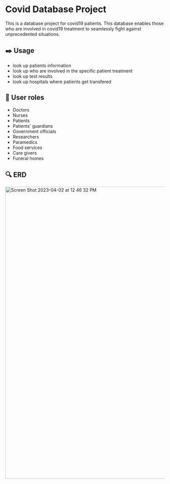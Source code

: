 # Covid Database Project
This is a database project for covid19 patients.
This database enables those who are involved in covid19 treatment to seamlessly fight against unprecedented situations.

## :black_nib: Usage
- look up patients information
- look up who are involved in the specific patient treatment
- look up test results
- look up hospitals where patients get transfered

## :dart: User roles
- Doctors
- Nurses
- Patients
- Patients' guardians
- Government officials
- Researchers
- Paramedics
- Food services
- Care givers
- Funeral homes

## :mag: ERD
<img width="922" alt="Screen Shot 2023-04-02 at 12 46 32 PM" src="https://user-images.githubusercontent.com/81115999/229330242-f10ebb1a-4628-4e4f-849d-ca6da84af57e.png">




